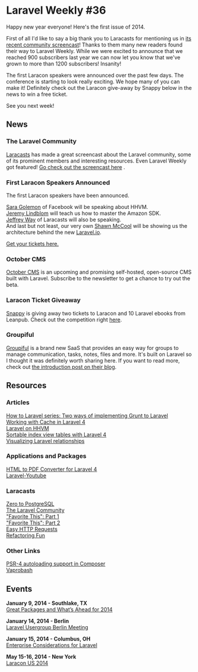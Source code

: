 # Laravel Weekly #36

Happy new year everyone! Here's the first issue of 2014.

First of all I'd like to say a big thank you to Laracasts for mentioning us in [its recent community screencast](https://laracasts.com/lessons/laravel-community-crash-course)! Thanks to them many new readers found their way to Laravel Weekly. While we were excited to announce that we reached 900 subscribers last year we can now let you know that we've grown to more than 1200 subscribers! Insanity!

The first Laracon speakers were announced over the past few days. The conference is starting to look really exciting. We hope many of you can make it! Definitely check out the Laracon give-away by Snappy below in the news to win a free ticket.

See you next week!


## News

### The Laravel Community

[Laracasts](https://laracasts.com) has made a great screencast about the Laravel community, some of its prominent members and interesting resources. Even Laravel Weekly got featured! [Go check out the screencast here](https://laracasts.com/lessons/laravel-community-crash-course) .


### First Laracon Speakers Announced

The first Laracon speakers have been announced.

[Sara Golemon](https://twitter.com/SaraMG) of Facebook will be speaking about HHVM.  
[Jeremy Lindblom](https://twitter.com/jeremeamia) will teach us how to master the Amazon SDK.  
[Jeffrey Way](https://twitter.com/jeffrey_way) of Laracasts will also be speaking.  
And last but not least, our very own [Shawn McCool](https://twitter.com/ShawnMcCool) will be showing us the architecture behind the new [Laravel.io](http://laravel.io).  

[Get your tickets here.](https://conference.laravel.com/)

### October CMS

[October CMS](http://octobercms.com/) is an upcoming and promising self-hosted, open-source CMS built with Laravel. Subscribe to the newsletter to get a chance to try out the beta.

### Laracon Ticket Giveaway

[Snappy](http://besnappy.com/) is giving away two tickets to Laracon and 10 Laravel ebooks from Leanpub. Check out the competition right [here](http://besnappy.com/laracon).

### Groupiful

[Groupiful](https://groupiful.com/) is a brand new SaaS that provides an easy way for groups to manage communication, tasks, notes, files and more. It's built on Laravel so I thought it was definitely worth sharing here. If you want to read more, check out [the introduction post on their blog](https://groupiful.com/blog/post/welcome-to-groupiful).


## Resources

### Articles

[How to Laravel series: Two ways of implementing Grunt to Laravel](http://christoph-rumpel.com/2014/01/how-to-laravel-series-two-ways-of-implementing-grunt-to-laravel/)  
[Working with Cache in Laravel 4](http://culttt.com/2014/01/06/working-cache-laravel-4/)  
[Laravel on HHVM](http://dmiller.io/blog/2014/01/04/laravel-on-hhvm/)  
[Sortable index view tables with Laravel 4](http://creative-punch.net/2014/01/sortable-index-view-laravel-4/)  
[Visualizing Laravel relationships](http://matthewhailwood.co.nz/visualizing-laravel-relationships/)  

### Applications and Packages

[HTML to PDF Converter for Laravel 4](https://github.com/cangelis/l4pdf)  
[Laravel-Youtube](https://github.com/FbF/Laravel-Youtube)

### Laracasts

[Zero to PostgreSQL](https://laracasts.com/lessons/postgres-and-laravel)  
[The Laravel Community](https://laracasts.com/lessons/laravel-community-crash-course)  
["Favorite This": Part 1](https://laracasts.com/lessons/favorites-part-1)  
["Favorite This": Part 2](https://laracasts.com/lessons/favorites-part-2)  
[Easy HTTP Requests](https://laracasts.com/lessons/http-requests-with-guzzle)  
[Refactoring Fun](https://laracasts.com/lessons/refactoring-fun)  

### Other Links

[PSR-4 autoloading support in Composer](http://seld.be/notes/psr-4-autoloading-support-in-composer)  
[Vaprobash](https://github.com/fideloper/Vaprobash)


## Events

**January 9, 2014 - Southlake, TX**  
[Great Packages and What’s Ahead for 2014](http://www.meetup.com/laravel-dallas-fort-worth/events/154127522/)

**January 14, 2014 - Berlin**  
[Laravel Usergroup Berlin Meeting](http://www.meetup.com/laravel-berlin/events/152350192/)

**January 15, 2014 - Columbus, OH**  
[Enterprise Considerations for Laravel](http://www.meetup.com/Ohio-Laravel/events/155694442/)

**May 15-16, 2014 - New York**  
[Laracon US 2014](http://conference.laravel.com/)